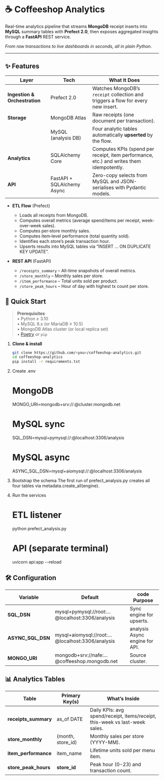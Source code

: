 # ☕ Coffeeshop Analytics

Real-time analytics pipeline that streams **MongoDB** receipt inserts into **MySQL** summary tables with **Prefect 2.0**, then exposes aggregated insights through a **FastAPI** REST service.

*From raw transactions to live dashboards in seconds, all in plain Python.*

---

## ✨ Features

| Layer | Tech | What It Does |
|-------|------|--------------|
| **Ingestion & Orchestration** | Prefect 2.0 | Watches MongoDB’s `receipt` collection and triggers a flow for every new insert. |
| **Storage** | MongoDB Atlas | Raw receipts (one document per transaction). |
|  | MySQL (analysis DB) | Four analytic tables automatically **upserted** by the flow. |
| **Analytics** | SQLAlchemy Core | Computes KPIs (spend per receipt, item performance, etc.) and writes them idempotently. |
| **API** | FastAPI + SQLAlchemy Async | Zero-copy selects from MySQL and JSON-serialises with Pydantic models. |


- **ETL Flow** (Prefect)
  - Loads all receipts from MongoDB.
  - Computes overall metrics (average spend/items per receipt, week-over-week sales).
  - Computes per‐store monthly sales.
  - Computes item‐level performance (total quantity sold).
  - Identifies each store’s peak transaction hour.
  - Upserts results into MySQL tables via “INSERT … ON DUPLICATE KEY UPDATE”.

- **REST API** (FastAPI)
  - `/receipts_summary` – All-time snapshots of overall metrics.
  - `/store_monthly` – Monthly sales per store.
  - `/item_performance` – Total units sold per product.
  - `/store_peak_hours` – Hour of day with highest tx count per store.

## 🚀 Quick Start

> **Prerequisites**  
> • Python ≥ 3.10  
> • MySQL 8.x (or MariaDB ≥ 10.5)  
> • MongoDB Atlas cluster (or local replica set)  
> • [Poetry](https://python-poetry.org/) *or* `pip`

1. **Clone & install**

   ```bash
   git clone https://github.com/<you>/coffeeshop-analytics.git
   cd coffeeshop-analytics
   pip install -r requirements.txt

2. Create .env
   # MongoDB
   MONGO_URI=mongodb+srv://<user>:<password>@cluster.mongodb.net
   # MySQL sync
   SQL_DSN=mysql+pymysql://<user>:<password>@localhost:3306/analysis
   # MySQL async
   ASYNC_SQL_DSN=mysql+aiomysql://<user>:<password>@localhost:3306/analysis

3. Bootstrap the schema
  The first run of prefect_analysis.py creates all four tables via metadata.create_all(engine).

4. Run the services
   # ETL listener
   python prefect_analysis.py
   # API (separate terminal)
   uvicorn api:app --reload


## 🛠️ Configuration
| Variable | Default | code	Purpose |
|----------|---------|--------------|
| **SQL_DSN** | mysql+pymysql://root:…@localhost:3306/analysis | Sync engine for upserts. |
| **ASYNC_SQL_DSN** | 	mysql+aiomysql://root:…@localhost:3306/analysis | analysis	Async engine for API. |
| **MONGO_URI** | mongodb+srv://nafe:…@coffeeshop.mongodb.net | Source cluster. |

## 📊 Analytics Tables
| Table | Primary Key(s)	 | What’s Inside |
|-------|------------------|---------------|
| **receipts_summary** | 	as_of DATE | Daily KPIs: avg spend/receipt, items/receipt, this-week vs last-week sales. |
| **store_monthly** | 		(month, store_id) | Monthly sales per store (YYYY-MM). |
| **item_performance** | item_name	 |Lifetime units sold per menu item. |
| **store_peak_hours** | **store_id** | Peak hour (0-23) and transaction count. |            

